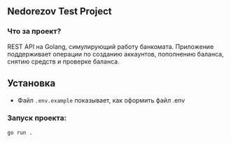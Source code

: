 ## Nedorezov Test Project

### Что за проект?

REST API на Golang, симулирующий работу банкомата. Приложение поддерживает операции по созданию аккаунтов, пополнению 
баланса, снятию средств и проверке баланса.

## Установка

- Файл ```.env.example``` показывает, как оформить файл .env

### Запуск проекта:
```go run .```
